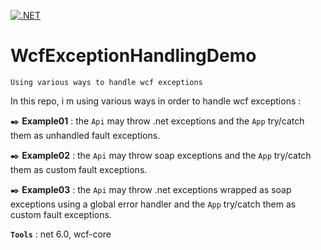 [![.NET](https://github.com/aimenux/WcfExceptionHandlingDemo/actions/workflows/ci.yml/badge.svg?branch=main)](https://github.com/aimenux/WcfExceptionHandlingDemo/actions/workflows/ci.yml)

# WcfExceptionHandlingDemo
```
Using various ways to handle wcf exceptions
```

In this repo, i m using various ways in order to handle wcf exceptions :

:black_nib: **Example01** : the `Api` may throw .net exceptions and the `App` try/catch them as unhandled fault exceptions.

:black_nib: **Example02** : the `Api` may throw soap exceptions and the `App` try/catch them as custom fault exceptions.

:black_nib: **Example03** : the `Api` may throw .net exceptions wrapped as soap exceptions using a global error handler and the `App` try/catch them as custom fault exceptions.

**`Tools`** : net 6.0, wcf-core